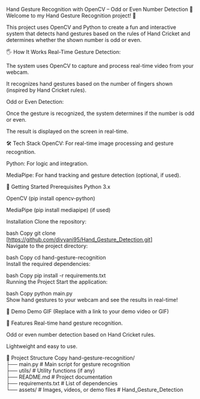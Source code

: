Hand Gesture Recognition with OpenCV – Odd or Even Number Detection
🚀 Welcome to my Hand Gesture Recognition project! 🤖

This project uses OpenCV and Python to create a fun and interactive system that detects hand gestures based on the rules of Hand Cricket and determines whether the shown number is odd or even.

🖐 How It Works
Real-Time Gesture Detection:

The system uses OpenCV to capture and process real-time video from your webcam.

It recognizes hand gestures based on the number of fingers shown (inspired by Hand Cricket rules).

Odd or Even Detection:

Once the gesture is recognized, the system determines if the number is odd or even.

The result is displayed on the screen in real-time.

🛠 Tech Stack
OpenCV: For real-time image processing and gesture recognition.

Python: For logic and integration.

MediaPipe: For hand tracking and gesture detection (optional, if used).

🚀 Getting Started
Prerequisites
Python 3.x

OpenCV (pip install opencv-python)

MediaPipe (pip install mediapipe) (if used)

Installation
Clone the repository:

bash
Copy
git clone [https://github.com/divyani95/Hand_Gesture_Detection.git]  
Navigate to the project directory:

bash
Copy
cd hand-gesture-recognition  
Install the required dependencies:

bash
Copy
pip install -r requirements.txt  
Running the Project
Start the application:

bash
Copy
python main.py  
Show hand gestures to your webcam and see the results in real-time!

🎥 Demo
Demo GIF
(Replace with a link to your demo video or GIF)

🌟 Features
Real-time hand gesture recognition.

Odd or even number detection based on Hand Cricket rules.

Lightweight and easy to use.

📂 Project Structure
Copy
hand-gesture-recognition/  
├── main.py                # Main script for gesture recognition  
├── utils/                 # Utility functions (if any)  
├── README.md              # Project documentation  
├── requirements.txt       # List of dependencies  
└── assets/                # Images, videos, or demo files  # Hand_Gesture_Detection
